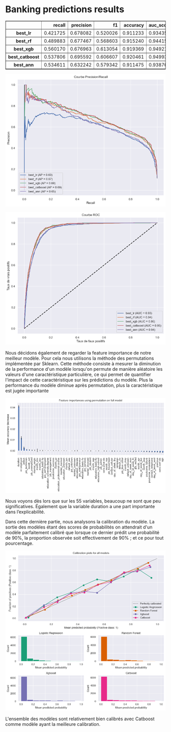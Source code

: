 # Banking predictions results

<table border="1" class="dataframe">
  <thead>
    <tr style="text-align: right;">
      <th></th>
      <th>recall</th>
      <th>precision</th>
      <th>f1</th>
      <th>accuracy</th>
      <th>auc_score</th>
    </tr>
  </thead>
  <tbody>
    <tr>
      <th>best_lr</th>
      <td>0.421725</td>
      <td>0.678082</td>
      <td>0.520026</td>
      <td>0.911233</td>
      <td>0.934354</td>
    </tr>
    <tr>
      <th>best_rf</th>
      <td>0.489883</td>
      <td>0.677467</td>
      <td>0.568603</td>
      <td>0.915240</td>
      <td>0.944159</td>
    </tr>
    <tr>
      <th>best_xgb</th>
      <td>0.560170</td>
      <td>0.676963</td>
      <td>0.613054</td>
      <td>0.919369</td>
      <td>0.949215</td>
    </tr>
    <tr>
      <th>best_catboost</th>
      <td>0.537806</td>
      <td>0.695592</td>
      <td>0.606607</td>
      <td>0.920461</td>
      <td>0.949933</td>
    </tr>
    <tr>
      <th>best_ann</th>
      <td>0.534611</td>
      <td>0.632242</td>
      <td>0.579342</td>
      <td>0.911475</td>
      <td>0.938765</td>
    </tr>
  </tbody>
</table>
</div>




    
![png](banking_predictions_files/banking_predictions_101_0.png)
    





    
![png](banking_predictions_files/banking_predictions_102_0.png)
    


Nous décidons également de regarder la feature importance de notre meilleur modèle. Pour
cela nous utilisons la méthode des permutations implémentée par Sklearn.
Cette méthode consiste à mesurer la diminution de la performance d'un modèle lorsqu'on
permute de manière aléatoire les valeurs d'une caractéristique particulière, ce qui permet de
quantifier l'impact de cette caractéristique sur les prédictions du modèle. Plus la performance
du modèle diminue après permutation, plus la caractéristique est jugée importante



    
![png](banking_predictions_files/banking_predictions_106_0.png)
    

Nous voyons dès lors que sur les 55 variables, beaucoup ne sont que peu significatives.
Également que la variable duration a une part importante dans l’explicabilité.


Dans cette dernière partie, nous analysons la calibration du modèle. La sortie des modèles étant des scores de probabilités on attendrait d'un modèle parfaitement calibré que lorsque ce dernier prédit une probabilité de 90%,
la proportion observée soit effectivement de 90% ; et ce pour tout pourcentage.



    
![png](banking_predictions_files/banking_predictions_110_0.png)
    


L'ensemble des modèles sont relativement bien calibrés avec Catboost comme modèle ayant la meilleure calibration. 

